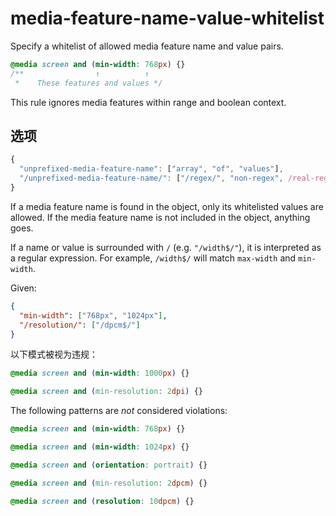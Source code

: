 # media-feature-name-value-whitelist

Specify a whitelist of allowed media feature name and value pairs.

```css
@media screen and (min-width: 768px) {}
/**                ↑          ↑
 *    These features and values */
```

This rule ignores media features within range and boolean context.

## 选项

```js
{
  "unprefixed-media-feature-name": ["array", "of", "values"],
  "/unprefixed-media-feature-name/": ["/regex/", "non-regex", /real-regex/]
}
```

If a media feature name is found in the object, only its whitelisted values are
allowed. If the media feature name is not included in the object, anything goes.

If a name or value is surrounded with `/` (e.g. `"/width$/"`), it is interpreted
as a regular expression. For example, `/width$/` will match `max-width` and
`min-width`.

Given:

```json
{
  "min-width": ["768px", "1024px"],
  "/resolution/": ["/dpcm$/"]
}
```

以下模式被视为违规：

```css
@media screen and (min-width: 1000px) {}
```

```css
@media screen and (min-resolution: 2dpi) {}
```

The following patterns are *not* considered violations:

```css
@media screen and (min-width: 768px) {}
```

```css
@media screen and (min-width: 1024px) {}
```

```css
@media screen and (orientation: portrait) {}
```

```css
@media screen and (min-resolution: 2dpcm) {}
```

```css
@media screen and (resolution: 10dpcm) {}
```

